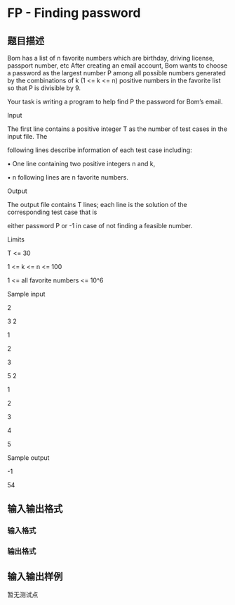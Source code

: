 # FP - Finding password

## 题目描述

Bom has a list of n favorite numbers which are birthday, driving license, passport number, etc After creating an email account, Bom wants to choose a password as the largest number P among all possible numbers generated by the combinations of k (1 <= k <= n) positive numbers in the favorite list so that P is divisible by 9.

Your task is writing a program to help find P the password for Bom’s email.

Input

The first line contains a positive integer T as the number of test cases in the input file. The

following lines describe information of each test case including:

• One line containing two positive integers n and k,

• n following lines are n favorite numbers.

Output

The output file contains T lines; each line is the solution of the corresponding test case that is

either password P or -1 in case of not finding a feasible number.

Limits

T <= 30

1 <= k <= n <= 100

1 <= all favorite numbers <= 10^6

Sample input

2

3 2

1

2

3

5 2

1

2

3

4

5

Sample output

-1

54

## 输入输出格式

### 输入格式

### 输出格式

## 输入输出样例

暂无测试点

